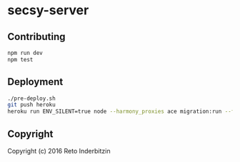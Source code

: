 # secsy-server

## Contributing

```bash
npm run dev
npm test
```

## Deployment

```bash
./pre-deploy.sh
git push heroku
heroku run ENV_SILENT=true node --harmony_proxies ace migration:run --force
```

## Copyright

Copyright (c) 2016 Reto Inderbitzin
